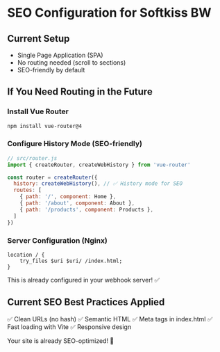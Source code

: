 # SEO Configuration for Softkiss BW

## Current Setup
- Single Page Application (SPA)
- No routing needed (scroll to sections)
- SEO-friendly by default

## If You Need Routing in the Future

### Install Vue Router
```bash
npm install vue-router@4
```

### Configure History Mode (SEO-friendly)
```javascript
// src/router.js
import { createRouter, createWebHistory } from 'vue-router'

const router = createRouter({
  history: createWebHistory(), // ✅ History mode for SEO
  routes: [
    { path: '/', component: Home },
    { path: '/about', component: About },
    { path: '/products', component: Products },
  ]
})
```

### Server Configuration (Nginx)
```nginx
location / {
    try_files $uri $uri/ /index.html;
}
```

This is already configured in your webhook server! ✅

## Current SEO Best Practices Applied

✅ Clean URLs (no hash)
✅ Semantic HTML
✅ Meta tags in index.html
✅ Fast loading with Vite
✅ Responsive design

Your site is already SEO-optimized! 🎉
